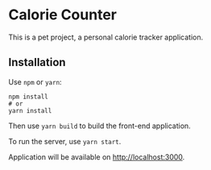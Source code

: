 # Calorie Counter

This is a pet project, a personal calorie tracker application.

## Installation

Use `npm` or `yarn`:

    npm install
    # or
    yarn install

Then use `yarn build` to build the front-end application.

To run the server, use `yarn start`.

Application will be available on [http://localhost:3000](http://localhost:3000).
